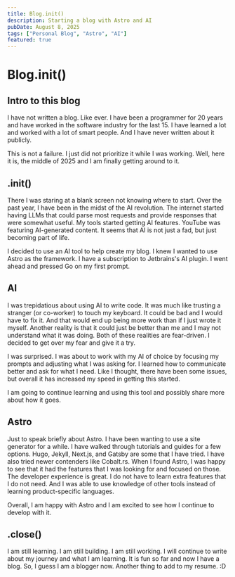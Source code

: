 ```yaml
---
title: Blog.init()
description: Starting a blog with Astro and AI
pubDate: August 8, 2025
tags: ["Personal Blog", "Astro", "AI"]
featured: true
---
```


# Blog.init()

## Intro to this blog

I have not written a blog. Like ever. I have been a programmer for 20 years and have worked in the software
industry for the last 15. I have learned a lot and worked with a lot of smart people. And I have never written
about it publicly.

This is not a failure. I just did not prioritize it while I was working. Well, here it is, the middle of 2025 and
I am finally getting around to it.

## .init()

There I was staring at a blank screen not knowing where to start. Over the past year, I have been in the midst of the
AI revolution. The internet started having LLMs that could parse most requests and provide responses that were
somewhat useful. My tools started getting AI features. YouTube was featuring AI-generated content. It seems that AI
is not just a fad, but just becoming part of life.

I decided to use an AI tool to help create my blog. I knew I wanted to use Astro as the framework. I have a subscription
to Jetbrains's AI plugin. I went ahead and pressed Go on my first prompt.

## AI

I was trepidatious about using AI to write code. It was much like trusting a stranger (or co-worker) to touch my
keyboard. It could be bad and I would have to fix it. And that would end up being more work than if I just wrote it
myself. Another reality is that it could just be better than me and I may not understand what it was doing. Both of
these realities are fear-driven. I decided to get over my fear and give it a try.

I was surprised. I was about to work with my AI of choice by focusing my prompts and adjusting what I was asking for.
I learned how to communicate better and ask for what I need. Like I thought, there have been some issues, but overall
it has increased my speed in getting this started.

I am going to continue learning and using this tool and possibly share more about how it goes.

## Astro

Just to speak briefly about Astro. I have been wanting to use a site generator for a while. I have walked through
tutorials and guides for a few options. Hugo, Jekyll, Next.js, and Gatsby are some that I have tried. I have also tried
newer contenders like Cobalt.rs. When I found Astro, I was happy to see that it had the features that I was looking for
and focused on those. The developer experience is great. I do not have to learn extra features that I do not need. And
I was able to use knowledge of other tools instead of learning product-specific languages.

Overall, I am happy with Astro and I am excited to see how I continue to develop with it.

## .close()

I am still learning. I am still building. I am still working. I will continue to write about my journey and what I am
learning. It is fun so far and now I have a blog. So, I guess I am a blogger now. Another thing to add to my resume. :D